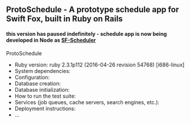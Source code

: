 ## ProtoSchedule - A prototype schedule app for Swift Fox, built in Ruby on Rails

#### this version has paused indefinitely - schedule app is now being developed in Node as [SF-Scheduler](https://github.com/fullerenedream/SF-Scheduler "SF-Scheduler on github")

ProtoSchedule
* Ruby version: ruby 2.3.1p112 (2016-04-26 revision 54768) [i686-linux]
* System dependencies: 
* Configuration: 
* Database creation: 
* Database initialization: 
* How to run the test suite: 
* Services (job queues, cache servers, search engines, etc.): 
* Deployment instructions: 
* ...
